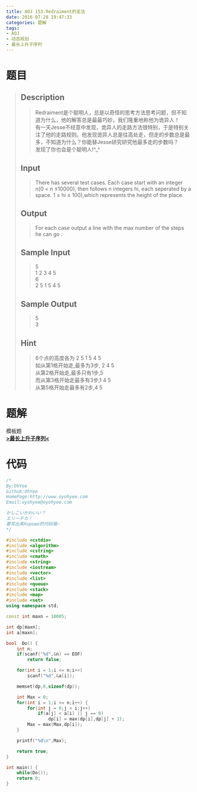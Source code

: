 ```yaml
---
title: AOJ 153.Redraiment的走法
date: 2016-07-28 19:47:33
categories: 题解
tags: 
- AOJ
- 动态规划
- 最长上升子序列
---
```

# 题目
> 
> ## Description  
>> Redraiment是个聪明人，总是以奇怪的思考方法思考问题，但不知道为什么，他的解答总是最最巧妙，我们隆重地称他为诡异人！   
>> 有一天Jesse不经意中发现，诡异人的走路方法很特别，于是特别关注了他的走路规则。他发现诡异人总是往高处走，但走的步数总是最多，不知道为什么？你能替Jesse研究研究他最多走的步数吗？   
>> 发现了你也会是个聪明人!^_^   
>>   
>>   
>> <!--more-->  
> 
> ## Input  
>> There has several test cases. Each case start with an integer n(0 &lt; n ≤10000), then follows n integers hi, each seperated by a space. 1 ≤ hi ≤ 100),which represents the height of the place.  
>>   
> 
> ## Output  
>> For each case output a line with the max number of the steps he can go .  
>>   
> 
> ## Sample Input  
>> 5  
>> 1 2 3 4 5  
>> 6  
>> 2 5 1 5 4 5  
>>   
> 
> ## Sample Output  
>> 5  
>> 3  
>>   
> ## Hint  
>> 6个点的高度各为 2 5 1 5 4 5   
>> 如从第1格开始走,最多为3步, 2 4 5   
>> 从第2格开始走,最多只有1步,5   
>> 而从第3格开始走最多有3步,1 4 5   
>> 从第5格开始走最多有2步,4 5  
>>   
# 题解

模板题  
[**>最长上升子序列<**](/post/Algorithm/LIS.html)  

# 代码
```cpp Redraiment的走法 https://github.com/OhYee/sourcecode/tree/master/ACM 代码备份
/*
By:OhYee
Github:OhYee
HomePage:http://www.oyohyee.com
Email:oyohyee@oyohyee.com

かしこいかわいい？
エリーチカ！
要写出来Хорошо的代码哦~
*/

#include <cstdio>
#include <algorithm>
#include <cstring>
#include <cmath>
#include <string>
#include <iostream>
#include <vector>
#include <list>
#include <queue>
#include <stack>
#include <map>
#include <set>
using namespace std;

const int maxn = 10005;

int dp[maxn];
int a[maxn];

bool  Do() {
    int n;
    if(scanf("%d",&n) == EOF)
        return false;

    for(int i = 1;i <= n;i++)
        scanf("%d",&a[i]);

    memset(dp,0,sizeof(dp));

    int Max = 0;
    for(int i = 1;i <= n;i++) {
        for(int j = 0;j < i;j++)
            if(a[j] < a[i] || j == 0)
                dp[i] = max(dp[i],dp[j] + 1);
        Max = max(Max,dp[i]);
    }

    printf("%d\n",Max);

    return true;
}

int main() {
    while(Do());
    return 0;
}
```